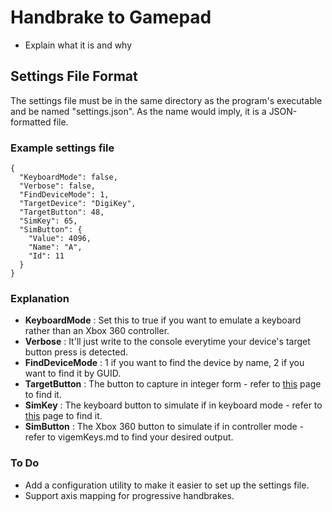 # Handbrake to Gamepad

- Explain what it is and why


## Settings File Format

The settings file must be in the same directory as the program's executable and be named "settings.json". As the name would imply, it is a JSON-formatted file.

### Example settings file

```
{
  "KeyboardMode": false,
  "Verbose": false,
  "FindDeviceMode": 1,
  "TargetDevice": "DigiKey",
  "TargetButton": 48,
  "SimKey": 65,
  "SimButton": {
    "Value": 4096,
    "Name": "A",
    "Id": 11
  }
}
```
### Explanation

- **KeyboardMode** : Set this to true if you want to emulate a keyboard rather than an Xbox 360 controller.
- **Verbose** : It'll just write to the console everytime your device's target button press is detected.
- **FindDeviceMode** : 1 if you want to find the device by name, 2 if you want to find it by GUID.
- **TargetButton** : The button to capture in integer form - refer to [this](https://github.com/sharpdx/SharpDX/blob/master/Source/SharpDX.DirectInput/JoystickOffset.cs) page to find it.
- **SimKey** : The keyboard button to simulate if in keyboard mode - refer to [this](https://gitlab.com/SchwingSK/Keyboard2Xinput/-/blob/master/virtualKeyNames.md) page to find it.
- **SimButton** : The Xbox 360 button to simulate if in controller mode - refer to vigemKeys.md to find your desired output.

### To Do
- Add a configuration utility to make it easier to set up the settings file.
- Support axis mapping for progressive handbrakes.
